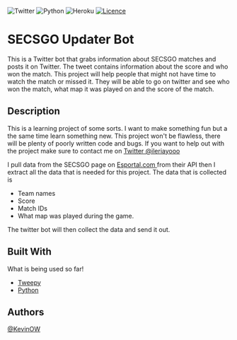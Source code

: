 ![Twitter](https://img.shields.io/badge/Twitter-%231DA1F2.svg?style=for-the-badge&logo=Twitter&logoColor=white)
![Python](https://img.shields.io/badge/python-3670A0?style=for-the-badge&logo=python&logoColor=ffdd54)
![Heroku](https://img.shields.io/badge/heroku-%23430098.svg?style=for-the-badge&logo=heroku&logoColor=white)
[![Licence](https://img.shields.io/github/license/Ileriayo/markdown-badges?style=for-the-badge)](./LICENSE.md)

# SECSGO Updater Bot

This is a Twitter bot that grabs information about SECSGO matches and posts it on Twitter. The tweet contains information about the score and who won the match. This project will help people that might not have time to watch the match or missed it. They will be able to go on twitter and see who won the match, what map it was played on and the score of the match.

## Description
This is a learning project of some sorts. I want to make something fun but a the same time learn something new. This project won't be flawless, there will be plenty of poorly written code and bugs. If you want to help out with the project make sure to contact me on [Twitter @ileriayooo](https://twitter.com/qevindesigns)

I pull data from the SECSGO page on [Esportal.com ](https://esportal.com/sv/secsgo) from their API then I extract all the data that is needed for this project. The data that is collected is 

* Team names 
* Score 
* Match IDs
* What map was played during the game.  

The twitter bot will then collect the data and send it out. 

## Built With
What is being used so far!
* [Tweepy](https://www.tweepy.org/)
* [Python](https://www.python.org/)

## Authors
[@KevinOW](https://github.com/KevinOW)

